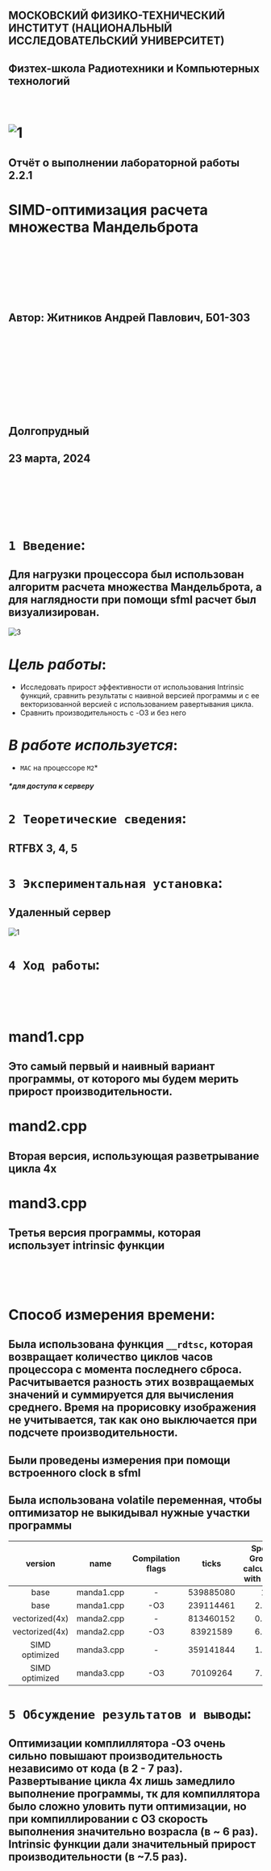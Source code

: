 ## МОСКОВСКИЙ ФИЗИКО-ТЕХНИЧЕСКИЙ ИНСТИТУТ (НАЦИОНАЛЬНЫЙ ИССЛЕДОВАТЕЛЬСКИЙ УНИВЕРСИТЕТ)

## Физтех-школа Радиотехники и Компьютерных технологий
<br/>


# ![1](/images/2.png) 

##  Отчёт о выполнении лабораторной работы 2.2.1
#  SIMD-оптимизация расчета множества Мандельброта
<br/>
<br/>
<br/>
<br/>
<br/>
<br/>

## Автор: Житников Андрей Павлович, Б01-303
<br/>
<br/>
<br/>
<br/>
<br/>
<br/>
<br/>
<br/>
<br/>

## Долгопрудный
## 23 марта, 2024
<br/>
<br/>
<br/>
<br/>
<br/>

# `1 Введение`: 

## Для нагрузки процессора был использован алгоритм  расчета множества Мандельброта, а для наглядности при помощи sfml расчет был визуализирован.

![3](/images/3.png)

# *Цель работы*: 
* Исследовать прирост эффективности от использования Intrinsic функций, сравнить результаты с наивной версией программы и с ее векторизованной версией с использованием равертывания цикла. 
* Сравнить производительность с -O3 и без него



# *В работе используется*: 
* `MAC` на процессоре `M2`*
##### *для доступа к серверу
# `2 Теоретические сведения`: 
## RTFBX 3, 4, 5
# `3 Экспериментальная установка`:
## Удаленный сервер
![1](/images/1.png)
# `4 Ход работы`:

<br/>
<br/>
<br/>

# mand1.cpp
## Это самый первый и наивный вариант программы, от которого мы будем мерить прирост производительности.

# mand2.cpp
## Вторая версия, использующая разветрывание цикла 4x

# mand3.cpp
## Третья версия программы, которая использует intrinsic функции

<br/>
<br/>
<br/>

# Способ измерения времени:
## Была использована функция `__rdtsc`, которая возвращает количество циклов часов процессора с момента последнего сброса. Расчитывается разность этих возвращаемых значений и суммируется для вычисления среднего. Время на прорисовку изображения не учитывается, так как оно выключается при подсчете производительности.

## Были проведены измерения при помощи встроенного clock в sfml

## Была использована volatile переменная, чтобы оптимизатор не выкидывал нужные участки программы

|     version    |    name    | Compilation flags |   ticks   | Speed Growth calculated with rdtsc | FPS   | Speed Growth calculated with clock |
|:--------------:|:----------:|:-----------------:|:---------:|:----------------------------------:|-------|:----------------------------------:|
|      base      | manda1.cpp |         -         | 539885080 |                  1                 | 4.18  |                  1                 |
|      base      | manda1.cpp |        -O3        | 239114461 |                2.25                | 9.69  |                2.31                |
| vectorized(4x) | manda2.cpp |         -         | 813460152 |                0.66                | 2.50  |                0.59                |
| vectorized(4x) | manda2.cpp |        -O3        |  83921589 |                6.43                | 19.97 |                4.77                |
| SIMD optimized | manda3.cpp |         -         | 359141844 |                1.50                | 6.67  |                1.59                |
| SIMD optimized | manda3.cpp |        -O3        |  70109264 |                7.71                | 29.29 |                  7                 |


# `5 Обсуждение результатов и выводы`:

## Оптимизации комплиллятора -O3 очень сильно повышают производительность независимо от кода (в 2 - 7 раз). Развертывание цикла 4x лишь замедлило выполнение программы, тк для компиллятора было сложно уловить пути оптимизации, но при компиллировании с O3 скорость выполнения значительно возрасла (в ~ 6 раз). Intrinsic функции дали значительный прирост производительности (в ~7.5 раз).

